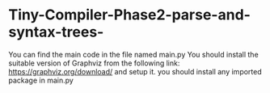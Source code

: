 # Tiny-Compiler-Phase2-parse-and-syntax-trees-

You can find the main code in the file named main.py
You should install the suitable version of Graphviz from the following link: https://graphviz.org/download/ and setup it.
you should install any imported package in main.py
